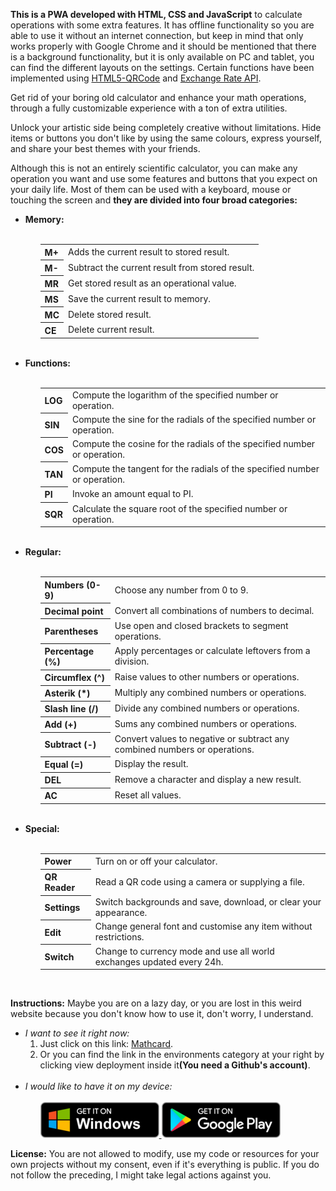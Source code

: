 <strong>This is a PWA developed with HTML, CSS and JavaScript</strong> to calculate operations with some extra features. It has offline functionality so you are able to use it without an internet connection, but keep in mind that only works properly with Google Chrome and it should be mentioned that there is a background functionality, but it is only available on PC and tablet, you can find the different layouts on the settings. Certain functions have been implemented using <a href="https://github.com/mebjas/html5-qrcode">HTML5-QRCode</a> and <a href="https://www.exchangerate-api.com/">Exchange Rate API</a>. 

Get rid of your boring old calculator and enhance your math operations, through a fully customizable experience with a ton of extra utilities.

Unlock your artistic side being completely creative without limitations. Hide items or buttons you don't like by using the same colours, express yourself, and share your best themes with your friends.

Although this is not an entirely scientific calculator, you can make any operation you want and use some features and buttons that you expect on your daily life. Most of them can be used with a keyboard, mouse or touching the screen and <strong>they are divided into four broad categories:</strong>

<ul>
    <li>
        <strong>Memory:</strong>
        <ol>
        </br>
            <table>
                <tr>
                    <th>M+</th>
                    <td>Adds the current result to stored result.</td>
                </tr>
                <tr>
                    <th>M-</th>
                    <td>Subtract the current result from stored result.</td>
                </tr>
                <tr>
                    <th>MR</th>
                    <td>Get stored result as an operational value.</td>
                </tr>
                <tr>
                    <th>MS</th>
                    <td>Save the current result to memory.</td>
                </tr>
                <tr>
                    <th>MC</th>
                    <td>Delete stored result.</td>
                </tr>
                <tr>
                    <th>CE</th>
                    <td>Delete current result.</td>
                </tr>
            </table>
        </ol>
    </li>
    </br>
    <li>
        <strong>Functions:</strong>
        <ol>
        </br>
            <table>
                <tr>
                    <th>LOG</th>
                    <td>Compute the logarithm of the specified number or operation.</td>
                </tr>
                <tr>
                    <th>SIN</th>
                     <td>Compute the sine for the radials of the specified number or operation.</td>
                </tr>
                <tr>
                    <th>COS</th>
                     <td>Compute the cosine for the radials of the specified number or operation.</td>
                </tr>
                <tr>
                    <th>TAN</th>
                    <td>Compute the tangent for the radials of the specified number or operation.</td>
                </tr>
                <tr>
                    <th>PI</th>
                    <td>Invoke an amount equal to PI.</td>
                </tr>
                <tr>
                    <th>SQR</th>
                    <td>Calculate the square root of the specified number or operation.</td>
                </tr>
            </table>
        </ol>
    </li>
    </br>
    <li>
        <strong>Regular:</strong>
        <ol>
        </br>
            <table>
                <tr>
                    <th>Numbers (0-9)</th>
                    <td>Choose any number from 0 to 9.</td>
                </tr>
                <tr>
                    <th>Decimal point</th>
                    <td>Convert all combinations of numbers to decimal.</td>
                </tr>
                <tr>
                    <th>Parentheses</th>
                    <td>Use open and closed brackets to segment operations.</td>
                </tr>
                <tr>
                    <th>Percentage (%) </th>
                    <td>Apply percentages or calculate leftovers from a division.</td>
                </tr>
                <tr>
                    <th>Circumflex (^)</th>
                    <td>Raise values to other numbers or operations.</td>
                </tr>
                <tr>
                    <th>Asterik (*)</th>
                    <td>Multiply any combined numbers or operations.</td>
                </tr>
                <tr>
                    <th>Slash line (/)</th>
                    <td>Divide any combined numbers or operations.</td>
                </tr>
                <tr>
                    <th>Add (+)</th>
                    <td>Sums any combined numbers or operations.</td>
                </tr>
                <tr>
                    <th>Subtract (-)</th>
                    <td>Convert values to negative or subtract any combined numbers or operations.</td>
                </tr>
                <tr>
                    <th>Equal (=)</th>
                    <td>Display the result.</td>
                </tr>
                <tr>
                    <th>DEL</th>
                    <td>Remove a character and display a new result.</td>
                </tr>
                <tr>
                    <th>AC</th>
                    <td>Reset all values.</td>
                </tr>
            </table>
        </ol>
    </li>
    </br>
    <li>
        <strong>Special:</strong>
         <ol>
        </br>
            <table>
                <tr>
                    <th>Power</th>
                    <td>Turn on or off your calculator.</td>
                </tr>
                <tr>
                    <th>QR Reader</th>
                    <td>Read a QR code using a camera or supplying a file.</td>
                </tr>
                <tr>
                    <th>Settings</th>
                    <td>Switch backgrounds and save, download, or clear your appearance.</td>
                </tr>
                <tr>
                    <th>Edit</th>
                    <td>Change general font and customise any item without restrictions.</td>
                </tr>
                <tr>
                    <th>Switch</th>
                    <td>Change to currency mode and use all world exchanges updated every 24h.</td>
                </tr>
            </table>
        </ol>
        </br>
    </li>
</ul>

<strong>Instructions:</strong> Maybe you are on a lazy day, or you are lost in this weird website because you don't know how to use it, don't worry, I understand.
<ul>
    <li>
        <em>I want to see it right now:</em>
        <ol>
            <li>Just click on this link: <a href="https://yarduon.com/mathcard/">Mathcard</a>.</li>
            <li>Or you can find the link in the environments category at your right by clicking view deployment inside it<strong>(You need a Github's account)</strong>.</li>
        </ol>
    </li>
    </br>
    <li>
        <em>I would like to have it on my device:</em>
        <ol>
            </br>
            <a href="https://apps.microsoft.com">
                <img alt="Windows badge" src="./img/pwa/badges/windows_en.png" />
            </a>
            <a href="https://play.google.com">
                <img alt="Android badge" src="./img/pwa/badges/android_en.png" />
            </a> 
        </ol>
    </li>
</ul>

<strong>License:</strong> You are not allowed to modify, use my code or resources for your own projects without my consent, even if it's everything is public. If you do not follow the preceding, I might take legal actions against you.
